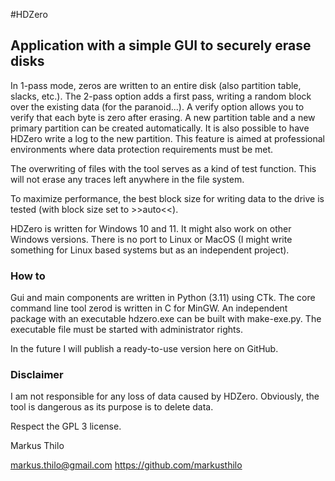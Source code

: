 #HDZero
## Application with a simple GUI to securely erase disks
In 1-pass mode, zeros are written to an entire disk (also partition table, slacks, etc.). The 2-pass option adds a first pass, writing a random block over the existing data (for the paranoid...). A verify option allows you to verify that each byte is zero after erasing. A new partition table and a new primary partition can be created automatically. It is also possible to have HDZero write a log to the new partition. This feature is aimed at professional environments where data protection requirements must be met.

The overwriting of files with the tool serves as a kind of test function. This will not erase any traces left anywhere in the file system.

To maximize performance, the best block size for writing data to the drive is tested (with block size set to >>auto<<).

HDZero is written for Windows 10 and 11. It might also work on other Windows versions. There is no port to Linux or MacOS (I might write something for Linux based systems but as an independent project).
### How to
Gui and main components are written in Python (3.11) using CTk. The core command line tool zerod is written in C for MinGW. An independent package with an executable hdzero.exe can be built with make-exe.py. The executable file must be started with administrator rights.

In the future I will publish a ready-to-use version here on GitHub.
### Disclaimer
I am not responsible for any loss of data caused by HDZero. Obviously, the tool is dangerous as its purpose is to delete data.

Respect the GPL 3 license.

Markus Thilo

markus.thilo@gmail.com
https://github.com/markusthilo
